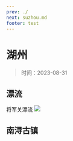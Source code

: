 ```yaml
---
prev: ./
next: suzhou.md
footer: test
---
```


# 湖州

> 时间：2023-08-31

## 漂流

将军关漂流
![](https://img.lzwcyd.cn/img/202309061551852.png)

## 南浔古镇
